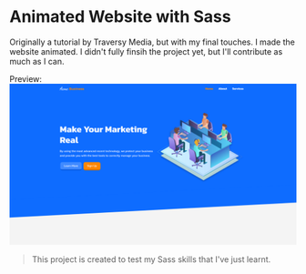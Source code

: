 # Animated Website with Sass

Originally a tutorial by Traversy Media, but with my final touches. I made the website animated. I didn't fully finsih the project yet, but I'll contribute as much as I can.

Preview:
![Preview](preview.png)

> This project is created to test my Sass skills that I've just learnt.
